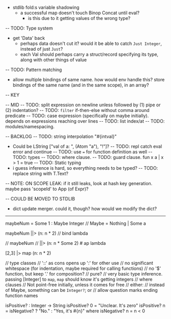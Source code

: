 * stdlib fold:s variable shadowing
  * a successful map doesn't touch Binop Concat until eval?
    * is this due to it getting values of the wrong type?

-- TODO: Type system
* get 'Data' back
  * perhaps data doesn't cut it? would it be able to catch `Just Integer`, instead of just `Just`?
  * each Val should perhaps carry a struct/record specifying its type, along with other things of value

-- TODO: Pattern matching
  * allow multiple bindings of same name. how would env handle this? store bindings of the same name (and in the same scope), in an array?


-- KEY

-- MID
-- TODO: split expression on newline unless followed by (1) pipe or (2) indentation?
-- TODO: `filter` if-then-else without comma around predicate
-- TODO: case expression (specifically on maybe initially). depends on expressions reaching over lines
-- TODO: list index/at
-- TODO: modules/namespacing.

-- BACKLOG
-- TODO: string interpolation "#{intval}"
  * Could be LString ["val of a: ", (Atom "a"), "!"]?
-- TODO: repl catch eval error and continue
-- TODO: use `=` for function definition as well
-- TODO: types
-- TODO: where clause.
-- TODO: guard clause.
  fun x a
  | x > 1 = true
-- TODO: Static typing
  * i guess inference is hard, so everything needs to be typed?
-- TODO: replace string with T.Text?


-- NOTE: ON SCOPE LEAK: if it still leaks, look at hash key generation. maybe pass 'scopeId' to App (of Expr)?

-- COULD BE MOVED TO STDLIB
* dict update merger. could it, though? how would we modify the dict?

----

maybeNum = Some 1 :  Maybe Integer // Maybe = Nothing | Some a

maybeNum
||> (n: n * 2) // bind lambda

// maybeNum
// ||> (n: n * Some 2) # ap lambda

[2,3]
|> map (n: n * 2)

// type classes
// '::' as cons opens up ':' for other use
// no significant whitespace (for indentation, maybe required for calling functions)
// no '$' function, but keep '.' for composition?
// pure?
// very basic type inference. passing [Integer] to `map`, `map` should know it's getting integers
// where clauses
// Not point-free initially, unless it comes for free
// either:
  // instead of Maybe, something can be `Integer?`; or
  // allow question marks ending function names

isPositive? : Integer -> String
isPositive? 0 = "Unclear. It's zero"
isPositive? n = isNegative? ? "No." : "Yes, it's #{n}"
where isNegative? n = n < 0
